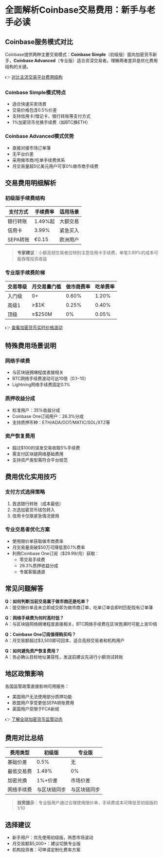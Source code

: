 # 全面解析Coinbase交易费用：新手与老手必读

## Coinbase服务模式对比

Coinbase提供两种主要交易模式：**Coinbase Simple**（初级版）面向加密货币新手，**Coinbase Advanced**（专业版）适合资深交易者。理解两者差异是优化费用结构的关键。

👉 [对比主流交易平台费用结构](https://bit.ly/okx_welcome)

### Coinbase Simple模式特点
- 适合快速买卖场景
- 交易价格包含0.5%价差
- 支持信用卡/借记卡、银行转账等支付方式
- 1%加密货币兑换手续费（如BTC换ETH）

### Coinbase Advanced模式优势
- 直接对接市场订单簿
- 无平台价差
- 采用做市商/吃单手续费体系
- 月交易量超5亿美元用户可享0%做市商手续费

## 交易费用明细解析

### 初级版手续费结构
| 支付方式 | 手续费率 | 适用场景 |
|---------|----------|----------|
| 银行转账 | 1.49%起 | 大额交易 |
| 信用卡 | 3.99% | 紧急买入 |
| SEPA转账 | €0.15 | 欧洲用户 |

> **专家建议**：小额高频交易者应特别注意信用卡手续费，单笔3.99%的成本可能吞噬投资收益

### 专业版手续费阶梯
| 交易等级 | 月交易量门槛 | 做市商费率 | 吃单费率 |
|----------|--------------|------------|----------|
| 入门级 | 0+ | 0.60% | 1.20% |
| 高级1 | ≥$1K | 0.25% | 0.40% |
| 顶级 | ≥$250M | 0% | 0.05% |

👉 [查看加密货币实时价格波动](https://bit.ly/okx_welcome)

## 特殊费用场景说明

### 网络手续费
- 与区块链拥堵程度直接相关
- BTC网络手续费波动可达10倍（$0.1-$10）
- Lightning网络手续费固定0.1%

### 质押收益分成
- 标准用户：35%收益分成
- Coinbase One订阅用户：26.3%分成
- 支持质押币种：ETH/ADA/DOT/MATIC/SOL/XTZ等

### 资产恢复费用
- 超过$100的误发交易收取5%手续费
- 需支付区块链网络基础费用
- 支持资产类型需符合平台规范

## 费用优化实用技巧

### 支付方式选择策略
1. 首选银行转账（成本最低）
2. 次选加密货币钱包转入
3. 信用卡仅限紧急情况使用

### 专业交易者优化方案
- 使用限价单获取做市商费率
- 月交易量突破$50万可降低至0.1%费率
- 利用Coinbase One订阅（$29.99/月）获取：
  - 零交易手续费
  - 26.3%质押收益分成
  - 专属客服通道

## 常见问题解答

**Q：如何判断当前交易属于做市商还是吃单？**  
A：提交限价单且未立即成交即为做市商订单，吃单订单会即时匹配现有订单簿

**Q：网络手续费为何时高时低？**  
A：与区块链网络拥堵程度直接相关，BTC网络手续费在区块饱满时可能上涨10倍

**Q：Coinbase One订阅值得购买吗？**  
A：月交易额超过$3,500即可回本，适合高频交易者和机构用户

**Q：如何避免资产恢复费用？**  
A：务必确认目标地址兼容性，发送前建议先进行小额测试转账

## 地区政策影响

各国监管政策直接影响可用服务：
- 美国用户无法使用部分质押功能
- 欧盟用户享受更低SEPA转账费用
- 英国用户受限于FCA新规

👉 [了解全球加密货币监管动态](https://bit.ly/okx_welcome)

## 费用对比总结

| 费用类型 | 初级版 | 专业版 |
|----------|--------|--------|
| 基础价差 | 0.5% | 无 |
| 最低交易费 | 1.49% | 0% |
| 加密兑换 | 1%+价差 | 市场价差 |
| 网络手续费 | 与区块链同步 | 与区块链同步 |

> **投资提示**：专业版用户通过合理使用限价单，手续费成本可降低至初级版的1/10

## 选择建议

- 新手用户：优先使用初级版，熟悉市场波动
- 月交易额$5,000+：建议切换专业版
- 机构投资者：可申请定制化费率方案
